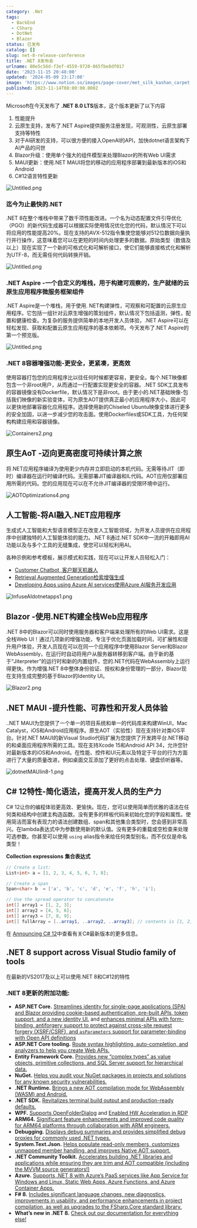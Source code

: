 ```yaml
---
category: .Net
tags:
  - BackEnd
  - CSharp
  - DotNet
  - Blazor
status: 已发布
catalog: []
slug: net-8-release-conference
title: .NET 8发布会
urlname: 80e5c56d-f3ef-4559-9720-865fbe8df017
date: '2023-11-15 20:48:00'
updated: '2024-05-09 23:17:00'
image: 'https://www.notion.so/images/page-cover/met_silk_kashan_carpet.jpg'
published: 2023-11-14T08:00:00.000Z
---
```


Microsoft在今天发布了 **.NET 8.0 LTS**版本，这个版本更新了以下内容

1. 性能提升
2. 云原生支持，发布了.NET Aspire提供服务注册发现，可观测性，云原生部署支持等特性
3. 对于AI研发的支持，可以很方便的接入OpenAI的API，加快dotnet语言架构下AI产品的问世
4. Blazor升级：使用单个强大的组件模型来处理Blazor的所有Web UI需求
5. MAUI更新：使用.NET MAUI将您的移动的应用程序部署到最新版本的iOS和Android
6. C#12语言特性更新

![Untitled.png](https://prod-files-secure.s3.us-west-2.amazonaws.com/5d24fe63-e567-4804-86f9-9fdc62e13082/10cda029-65af-4ea7-b30e-605b2d9e6c57/Untitled.png?X-Amz-Algorithm=AWS4-HMAC-SHA256&X-Amz-Content-Sha256=UNSIGNED-PAYLOAD&X-Amz-Credential=ASIAZI2LB4663RKOX7MG%2F20250404%2Fus-west-2%2Fs3%2Faws4_request&X-Amz-Date=20250404T213436Z&X-Amz-Expires=3600&X-Amz-Security-Token=IQoJb3JpZ2luX2VjEKb%2F%2F%2F%2F%2F%2F%2F%2F%2F%2FwEaCXVzLXdlc3QtMiJHMEUCIQCgWdSfn6yLkkNYoyqInOFz9hTToMuYQBER%2BE4ZGTyK3AIgHfJMjUFvzjEXi3WZ%2FZQL6UwId9KQnLGeb0U65UwINX4q%2FwMIHxAAGgw2Mzc0MjMxODM4MDUiDKKXKzgai7%2F62QvN%2FSrcA8a7ZKOL33as2UzSdri7ebUs7N%2BsiBnU5qBGTSUD4h7XBWgTSVurt%2BGNJz%2BdnaSamVVObjzZPDFZ0Gzy0E7rLb5myTKM5%2FoFm597gAYIJiVZAGVIXACNrjB8Mh2XAHiSgTBkiQeHDEaDbEDJM3Jj0OJS1GdL6UnsrW75ZN7wRzzbTAOxBiLtOJuDM05qwY4YtUPngmj4IDiQ7p%2BK%2F%2B7VYlnTpCnOLK8qaBp%2FCBNJG5DKcGYPA4a72W7BnDLAtap3U5dAPfuvY0jQ1OVmiVkbO4pgGLeMhhCimomqp48r2hie3PCxlAHW0bbTwD%2BEFFfJFpAr6jGGwdMyOdCBO4uMF1hU3%2F0va7xica95tHeMo6yJG1kdVj4Wqwjr1vYoOtbTwg5Tcxu5JUTEgJj7TYOGN0Z%2FoXtx3IkI9LnWYjXsPToTzFP8lzWGnqxeHqeUM0pHnOgeNohALghH4bFj3T0huZBYTBPqhfFXlRbbw76HABSOwOvl%2BNGw9e5nFZEr4f4TfIjGamwa1%2FwMNTWiowf2o7S4hnqzvgCSQPgHxffQPTOBE8ucIeoj7XqewNgJL1omTahjHoHVBOs%2FLzamUKKlrodJyC8fXu8t1uEhoY7p5xaYmQ6gRZI1%2BR%2B%2B%2FlrzMK%2Bgwb8GOqUB2eQIorqL1aN9v4hEjP15YikuTofTz%2FKnVpC1xd8Gr8xqWTbe2n2ri%2BmKqCZu0nDq0QCDqOfJyISnDHffWnaOy%2BP87gLLHhpXmQfz7HRye%2FCWZJb4UnztfGR8ZPzgDSrGjhah3xeRQddswXokNw%2Fl5c2dMmsLR%2F7clWxgxNZezaY0yxhcFJTtbQ8sR4NJUyKZR9qeslaW8Uy0o7%2Bvac97p%2BN9d3HI&X-Amz-Signature=d2c7736155945726748b78fca8c67e1c0b582f296645ff14fa734c4dd19a9cb8&X-Amz-SignedHeaders=host&x-id=GetObject)


### **迄今为止最快的.NET**


.NET 8在整个堆栈中带来了数千项性能改进。一个名为动态配置文件引导优化（PGO）的新代码生成器可以根据实际使用情况优化您的代码，默认情况下可以将应用的性能提高20%。现在支持的AVX-512指令集使您能够对512位数据向量执行并行操作，这意味着您可以在更短的时间内处理更多的数据。原始类型（数值及以上）现在实现了一个新的可格式化和可解析接口，使它们能够直接格式化和解析为UTF-8，而无需任何代码转换开销。


![Untitled.png](https://prod-files-secure.s3.us-west-2.amazonaws.com/5d24fe63-e567-4804-86f9-9fdc62e13082/edcbf140-d619-4389-a4a6-f97c113ab9f2/Untitled.png?X-Amz-Algorithm=AWS4-HMAC-SHA256&X-Amz-Content-Sha256=UNSIGNED-PAYLOAD&X-Amz-Credential=ASIAZI2LB4663RKOX7MG%2F20250404%2Fus-west-2%2Fs3%2Faws4_request&X-Amz-Date=20250404T213436Z&X-Amz-Expires=3600&X-Amz-Security-Token=IQoJb3JpZ2luX2VjEKb%2F%2F%2F%2F%2F%2F%2F%2F%2F%2FwEaCXVzLXdlc3QtMiJHMEUCIQCgWdSfn6yLkkNYoyqInOFz9hTToMuYQBER%2BE4ZGTyK3AIgHfJMjUFvzjEXi3WZ%2FZQL6UwId9KQnLGeb0U65UwINX4q%2FwMIHxAAGgw2Mzc0MjMxODM4MDUiDKKXKzgai7%2F62QvN%2FSrcA8a7ZKOL33as2UzSdri7ebUs7N%2BsiBnU5qBGTSUD4h7XBWgTSVurt%2BGNJz%2BdnaSamVVObjzZPDFZ0Gzy0E7rLb5myTKM5%2FoFm597gAYIJiVZAGVIXACNrjB8Mh2XAHiSgTBkiQeHDEaDbEDJM3Jj0OJS1GdL6UnsrW75ZN7wRzzbTAOxBiLtOJuDM05qwY4YtUPngmj4IDiQ7p%2BK%2F%2B7VYlnTpCnOLK8qaBp%2FCBNJG5DKcGYPA4a72W7BnDLAtap3U5dAPfuvY0jQ1OVmiVkbO4pgGLeMhhCimomqp48r2hie3PCxlAHW0bbTwD%2BEFFfJFpAr6jGGwdMyOdCBO4uMF1hU3%2F0va7xica95tHeMo6yJG1kdVj4Wqwjr1vYoOtbTwg5Tcxu5JUTEgJj7TYOGN0Z%2FoXtx3IkI9LnWYjXsPToTzFP8lzWGnqxeHqeUM0pHnOgeNohALghH4bFj3T0huZBYTBPqhfFXlRbbw76HABSOwOvl%2BNGw9e5nFZEr4f4TfIjGamwa1%2FwMNTWiowf2o7S4hnqzvgCSQPgHxffQPTOBE8ucIeoj7XqewNgJL1omTahjHoHVBOs%2FLzamUKKlrodJyC8fXu8t1uEhoY7p5xaYmQ6gRZI1%2BR%2B%2B%2FlrzMK%2Bgwb8GOqUB2eQIorqL1aN9v4hEjP15YikuTofTz%2FKnVpC1xd8Gr8xqWTbe2n2ri%2BmKqCZu0nDq0QCDqOfJyISnDHffWnaOy%2BP87gLLHhpXmQfz7HRye%2FCWZJb4UnztfGR8ZPzgDSrGjhah3xeRQddswXokNw%2Fl5c2dMmsLR%2F7clWxgxNZezaY0yxhcFJTtbQ8sR4NJUyKZR9qeslaW8Uy0o7%2Bvac97p%2BN9d3HI&X-Amz-Signature=8f9c639ca4d75799efefee8101c2d08393053254c4897098ecd13898da1a2aef&X-Amz-SignedHeaders=host&x-id=GetObject)


### **.NET Aspire -一个自定义的堆栈，用于构建可观察的，生产就绪的云原生应用程序微服务框架组件**


.NET Aspire是一个堆栈，用于使用. NET构建弹性，可观察和可配置的云原生应用程序。它包括一组针对云原生增强的策划组件，默认情况下包括遥测，弹性，配置和健康检查。为复杂的服务提供简单的本地开发人员体验，.NET Aspire可以在轻松发现、获取和配置云原生应用程序的基本依赖项。今天发布了.NET Aspire的第一个预览版。


![Untitled.png](https://prod-files-secure.s3.us-west-2.amazonaws.com/5d24fe63-e567-4804-86f9-9fdc62e13082/ff6a34d3-ac25-412d-9204-a7263d00528f/Untitled.png?X-Amz-Algorithm=AWS4-HMAC-SHA256&X-Amz-Content-Sha256=UNSIGNED-PAYLOAD&X-Amz-Credential=ASIAZI2LB4663RKOX7MG%2F20250404%2Fus-west-2%2Fs3%2Faws4_request&X-Amz-Date=20250404T213436Z&X-Amz-Expires=3600&X-Amz-Security-Token=IQoJb3JpZ2luX2VjEKb%2F%2F%2F%2F%2F%2F%2F%2F%2F%2FwEaCXVzLXdlc3QtMiJHMEUCIQCgWdSfn6yLkkNYoyqInOFz9hTToMuYQBER%2BE4ZGTyK3AIgHfJMjUFvzjEXi3WZ%2FZQL6UwId9KQnLGeb0U65UwINX4q%2FwMIHxAAGgw2Mzc0MjMxODM4MDUiDKKXKzgai7%2F62QvN%2FSrcA8a7ZKOL33as2UzSdri7ebUs7N%2BsiBnU5qBGTSUD4h7XBWgTSVurt%2BGNJz%2BdnaSamVVObjzZPDFZ0Gzy0E7rLb5myTKM5%2FoFm597gAYIJiVZAGVIXACNrjB8Mh2XAHiSgTBkiQeHDEaDbEDJM3Jj0OJS1GdL6UnsrW75ZN7wRzzbTAOxBiLtOJuDM05qwY4YtUPngmj4IDiQ7p%2BK%2F%2B7VYlnTpCnOLK8qaBp%2FCBNJG5DKcGYPA4a72W7BnDLAtap3U5dAPfuvY0jQ1OVmiVkbO4pgGLeMhhCimomqp48r2hie3PCxlAHW0bbTwD%2BEFFfJFpAr6jGGwdMyOdCBO4uMF1hU3%2F0va7xica95tHeMo6yJG1kdVj4Wqwjr1vYoOtbTwg5Tcxu5JUTEgJj7TYOGN0Z%2FoXtx3IkI9LnWYjXsPToTzFP8lzWGnqxeHqeUM0pHnOgeNohALghH4bFj3T0huZBYTBPqhfFXlRbbw76HABSOwOvl%2BNGw9e5nFZEr4f4TfIjGamwa1%2FwMNTWiowf2o7S4hnqzvgCSQPgHxffQPTOBE8ucIeoj7XqewNgJL1omTahjHoHVBOs%2FLzamUKKlrodJyC8fXu8t1uEhoY7p5xaYmQ6gRZI1%2BR%2B%2B%2FlrzMK%2Bgwb8GOqUB2eQIorqL1aN9v4hEjP15YikuTofTz%2FKnVpC1xd8Gr8xqWTbe2n2ri%2BmKqCZu0nDq0QCDqOfJyISnDHffWnaOy%2BP87gLLHhpXmQfz7HRye%2FCWZJb4UnztfGR8ZPzgDSrGjhah3xeRQddswXokNw%2Fl5c2dMmsLR%2F7clWxgxNZezaY0yxhcFJTtbQ8sR4NJUyKZR9qeslaW8Uy0o7%2Bvac97p%2BN9d3HI&X-Amz-Signature=7bd1f27e86bd7f23ce673fa0faab388aa95b45665463d1f47a474423c65030fb&X-Amz-SignedHeaders=host&x-id=GetObject)


### **.NET 8容器增强功能-更安全，更紧凑，更高效**


使用容器打包您的应用程序比以往任何时候都更容易，更安全。每个.NET映像都包含一个非root用户，从而通过一行配置实现更安全的容器。.NET SDK工具发布的容器镜像没有Dockerfile，默认情况下是非root。由于更小的.NET基础映像-包括我们映像的新实验变体，可为原生AOT提供真正最小的应用程序大小，因此可以更快地部署容器化应用程序。选择使用新的Chiseled Ubuntu映像变体进行更多的安全加固，以进一步减少您的攻击面。使用Dockerfiles或SDK工具，为任何架构构建应用和容器镜像。


![Containers2.png](https://devblogs.microsoft.com/dotnet/wp-content/uploads/sites/10/2023/11/Containers2.png)


## 原生AoT -迈向更高密度可持续计算之旅


将.NET应用程序编译为使用更少内存并立即启动的本机代码。无需等待JIT（即时）编译器在运行时编译代码。无需部署JIT编译器和IL代码。AOT应用仅部署应用所需的代码。您的应用现在可以在不允许JIT编译器的受限环境中运行。


![AOTOptimizations4.png](https://devblogs.microsoft.com/dotnet/wp-content/uploads/sites/10/2023/11/AOTOptimizations4.png)


## 人工智能-将AI融入.NET应用程序


生成式人工智能和大型语言模型正在改变人工智能领域，为开发人员提供在应用程序中创建独特的人工智能体验的能力。.NET 8通过.NET SDK中一流的开箱即用AI功能以及与多个工具的无缝集成，使您可以轻松利用AI。


各种示例和参考模板，展示模式和实践，现在可以让开发人员轻松入门：

- [Customer Chatbot](https://github.com/dotnet/eShop)[ ](https://github.com/dotnet/eShop)[ 客户聊天机器人](https://github.com/dotnet/eShop)
- [Retrieval Augmented Generation](https://github.com/Azure-Samples/azure-search-openai-demo-csharp)[检索增强生成](https://github.com/Azure-Samples/azure-search-openai-demo-csharp)
- [Developing Apps using Azure AI services](https://devblogs.microsoft.com/dotnet/demystifying-retrieval-augmented-generation-with-dotnet/)[使用Azure AI服务开发应用](https://devblogs.microsoft.com/dotnet/demystifying-retrieval-augmented-generation-with-dotnet/)

![InfuseAIdotnetapps1.png](https://devblogs.microsoft.com/dotnet/wp-content/uploads/sites/10/2023/11/InfuseAIdotnetapps1.png)


## Blazor -使用.NET构建全栈Web应用程序


.NET 8中的Blazor可以同时使用服务器和客户端来处理所有的Web UI需求。这是全栈Web UI！通过几项新的增强功能，专注于优化页面加载时间，可扩展性和提升用户体验，开发人员现在可以在同一个应用程序中使用Blazor Server和Blazor WebAssembly，在运行时自动将用户从服务器转移到客户端。由于新的基于“Jiterpreter”的运行时和新的内置组件，您的.NET代码在WebAssembly上运行得更快。作为增强.NET 8中整体身份验证、授权和身份管理的一部分，Blazor现在支持生成完整的基于Blazor的Identity UI。


![Blazor2.png](https://devblogs.microsoft.com/dotnet/wp-content/uploads/sites/10/2023/11/Blazor2.png)


## .NET MAUI -提升性能、可靠性和开发人员体验


..NET MAUI为您提供了一个单一的项目系统和单一的代码库来构建WinUI，Mac Catalyst，iOS和Android应用程序。原生AOT（实验性）现在支持针对类iOS平台。针对.NET MAUI的新Visual Studio代码扩展为您提供了开发跨平台.NET移动的和桌面应用程序所需的工具。现在支持Xcode 15和Android API 34，允许您针对最新版本的iOS和Android。在性能、控件和UI元素以及特定于平台的行为方面进行了大量的质量改进，例如桌面交互添加了更好的点击处理、键盘侦听器等。


![dotnetMAUIin8-1.png](https://devblogs.microsoft.com/dotnet/wp-content/uploads/sites/10/2023/11/dotnetMAUIin8-1.png)


## C# 12特性-简化语法，提高开发人员的生产力


C# 12让你的编程体验更高效、更愉快。现在，您可以使用简单而优雅的语法在任何类和结构中创建主构造函数。没有更多的样板代码来初始化您的字段和属性。使用简洁而富有表现力的语法创建数组、span和其他集合类型时，您会感到非常高兴。在lambda表达式中为参数使用新的默认值。没有更多的重载或空检查来处理可选参数。你甚至可以使用 `using` alias指令来给任何类型别名，而不仅仅是命名类型！


**Collection expressions** **集合表达式**


```c#
// Create a list:
List<int> a = [1, 2, 3, 4, 5, 6, 7, 8];

// Create a span
Span<char> b  = ['a', 'b', 'c', 'd', 'e', 'f', 'h', 'i'];

// Use the spread operator to concatenate
int[] array1 = [1, 2, 3];
int[] array2 = [4, 5, 6];
int[] array3 = [7, 8, 9];
int[] fullArray = [..array1, ..array2, ..array3]; // contents is [1, 2, 3, 4, 5, 6, 7, 8, 9]
```


在 [Announcing C# 12](https://devblogs.microsoft.com/dotnet/announcing-csharp-12)中查看有关C#最新版本的更多信息。


## .NET 8 support across Visual Studio family of tools


在最新的VS2017及以上可以使用.NET 8和C#12的特性


### .NET 8更新的附加功能:

- **ASP.NET Core.** [Streamlines identity for single-page applications (SPA) and Blazor providing cookie-based authentication, pre-built APIs, token support, and a new identity UI.](https://devblogs.microsoft.com/dotnet/whats-new-with-identity-in-dotnet-8/) and [enhances minimal APIs with form-binding, antiforgery support to protect against cross-site request forgery (XSRF/CSRF), and ](https://learn.microsoft.com/aspnet/core/release-notes/aspnetcore-8.0#minimal-apis)[`asParameters`](https://learn.microsoft.com/aspnet/core/release-notes/aspnetcore-8.0#minimal-apis)[ support for parameter-binding with Open API definitions](https://learn.microsoft.com/aspnet/core/release-notes/aspnetcore-8.0#minimal-apis)
- **ASP.NET Core tooling.** [Route syntax highlighting, auto-completion, and analyzers to help you create Web APIs.](https://devblogs.microsoft.com/dotnet/aspnet-core-route-tooling-dotnet-8/)
- **Entity Framework Core.** [Provides new “complex types” as value objects, primitive collections, and SQL Server support for hierarchical data.](https://devblogs.microsoft.com/dotnet/announcing-ef8-rc2/)
- **NuGet.** [Helps you audit your NuGet packages in projects and solutions for any known security vulnerabilities.](https://learn.microsoft.com/nuget/concepts/auditing-packages)
- **.NET Runtime.** [Brings a new AOT compilation mode for WebAssembly (WASM) and Android.](https://devblogs.microsoft.com/dotnet/announcing-dotnet-8-rc1/#androidstripilafteraot-mode-on-android)
- **.NET SDK.** [Revitalizes terminal build output and production-ready defaults.](https://learn.microsoft.com/dotnet/core/whats-new/dotnet-8#net-sdk)
- **WPF.** [Supports OpenFolderDialog](https://devblogs.microsoft.com/dotnet/wpf-file-dialog-improvements-in-dotnet-8/) and [Enabled HW Acceleration in RDP](https://devblogs.microsoft.com/dotnet/announcing-dotnet-8-rc1/#wpf-hardware-acceleration-in-rdp)
- **ARM64.** [Significant feature enhancements and improved code quality for ARM64 platforms through collaboration with ARM engineers.](https://devblogs.microsoft.com/dotnet/this-arm64-performance-in-dotnet-8/)
- **Debugging.** [Displays debug summaries and provides simplified debug proxies for commonly used .NET types.](https://devblogs.microsoft.com/dotnet/debugging-enhancements-in-dotnet-8/)
- **System.Text.Json.** [Helps populate read-only members, customizes unmapped member handling, and improves Native AOT support.](https://devblogs.microsoft.com/dotnet/system-text-json-in-dotnet-8/)
- **.NET Community Toolkit.** [Accelerates building .NET libraries and applications while ensuring they are trim and AOT compatible (including the MVVM source generators!)](https://devblogs.microsoft.com/dotnet/announcing-the-dotnet-community-toolkit-821/)
- **Azure.** [Supports .NET 8 with Azure’s PaaS services like App Service for Windows and Linux, Static Web Apps, Azure Functions, and Azure Container Apps.](https://aka.ms/appservice-dotnet8)
- **F# 8.** [Includes significant language changes, new diagnostics, improvements in usability, and performance enhancements in project compilation, as well as upgrades to the FSharp.Core standard library.](https://devblogs.microsoft.com/dotnet/announcing-fsharp-8/)
- **What’s new in .NET 8.** [Check out our documentation for everything else!](https://learn.microsoft.com/dotnet/core/whats-new/dotnet-8)
